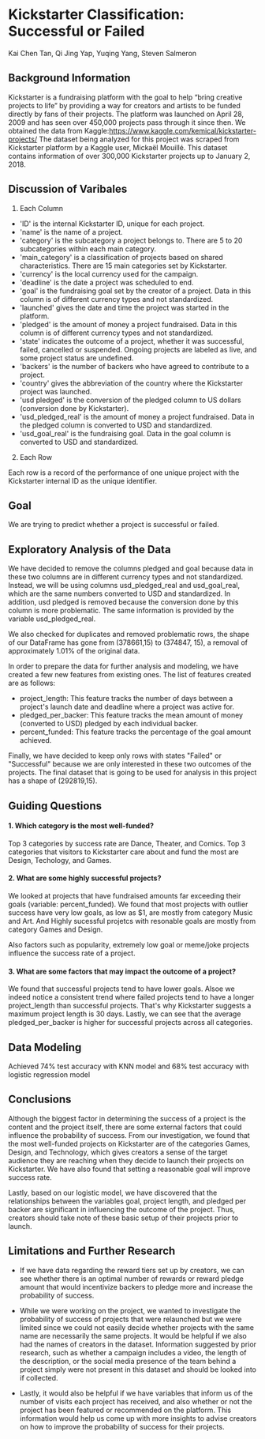 # Kickstarter Classification: Successful or Failed

Kai Chen Tan, Qi Jing Yap, Yuqing Yang, Steven Salmeron

## Background Information
Kickstarter is a fundraising platform with the goal to help “bring creative projects to life” by providing a way for creators and artists to be funded directly by fans of their projects. The platform was launched on April 28, 2009 and has seen over 450,000 projects pass through it since then. We obtained the data from Kaggle:https://www.kaggle.com/kemical/kickstarter-projects/ The dataset being analyzed for this project was scraped from Kickstarter platform by a Kaggle user, Mickaël Mouillé. This dataset contains information of over 300,000 Kickstarter projects up to January 2, 2018.

## Discussion of Varibales
1. Each Column

- 'ID' is the internal Kickstarter ID, unique for each project.
- 'name' is the name of a project.
- 'category' is the subcategory a project belongs to. There are 5 to 20 subcategories within each main category.
- 'main_category' is a classification of projects based on shared characteristics. There are 15 main categories set by Kickstarter.
- 'currency' is the local currency used for the campaign.
- 'deadline' is the date a project was scheduled to end.
- 'goal' is the fundraising goal set by the creator of a project. Data in this column is of different currency types and not standardized.
- 'launched' gives the date and time the project was started in the platform.
- 'pledged' is the amount of money a project fundraised. Data in this column is of different currency types and not standardized.
- 'state' indicates the outcome of a project, whether it was successful, failed, cancelled or suspended. Ongoing projects are labeled as live, and some project status are undefined.
- 'backers' is the number of backers who have agreed to contribute to a project.
- 'country' gives the abbreviation of the country where the Kickstarter project was launched.
- 'usd pledged' is the conversion of the pledged column to US dollars (conversion done by Kickstarter).
- 'usd_pledged_real' is the amount of money a project fundraised. Data in the pledged column is converted to USD and standardized.
- 'usd_goal_real' is the fundraising goal. Data in the goal column is converted to USD and standardized.

2. Each Row

Each row is a record of the performance of one unique project with the Kickstarter internal ID as the unique identifier.

## Goal
We are trying to predict whether a project is successful or failed.

## Exploratory Analysis of the Data
We have decided to remove the columns pledged and goal because data in these two columns are in different currency types and not standardized. Instead, we will be using columns usd_pledged_real and usd_goal_real, which are the same numbers converted to USD and standardized. In addition, usd pledged is removed because the conversion done by this column is more problematic. The same information is provided by the variable usd_pledged_real.

We also checked for duplicates and removed problematic rows, the shape of our DataFrame has gone from (378661,15) to (374847, 15), a removal of approximately 1.01% of the original data.

In order to prepare the data for further analysis and modeling, we have created a few new features from existing ones. The list of features created are as follows:

- project_length: This feature tracks the number of days between a project's launch date and deadline where a project was active for. 
- pledged_per_backer: This feature tracks the mean amount of money (converted to USD) pledged by each individual backer. 
- percent_funded: This feature tracks the percentage of the goal amount achieved.

Finally, we have decided to keep only rows with states "Failed" or "Successful" because we are only interested in these two outcomes of the projects. The final dataset that is going to be used for analysis in this project has a shape of (292819,15).

## Guiding Questions 
#### 1. Which category is the most well-funded?
Top 3 categories by success rate are Dance, Theater, and Comics.
Top 3 categories that visitors to Kickstarter care about and fund the most are Design, Techology, and Games.

#### 2. What are some highly successful projects?
We looked at projects that have fundraised amounts far exceeding their goals (variable: percent_funded). We found that most projects with outlier success have very low goals, as low as $1, are mostly from category Music and Art. And Highly sucessful projetcs with resonable goals are mostly from category Games and Design.

Also factors such as popularity, extremely low goal or meme/joke projects influence the success rate of a project.

#### 3. What are some factors that may impact the outcome of a project?
We found that successful projects tend to have lower goals. Alsoe we indeed notice a consistent trend where failed projects tend to have a longer project_length than successful projects. That's why Kickstarter suggests a maximum project length is 30 days. Lastly, we can see that the average pledged_per_backer is higher for successful projects across all categories.

## Data Modeling
Achieved 74% test accuracy with KNN model and 68% test accuracy with logistic regression model

## Conclusions
Although the biggest factor in determining the success of a project is the content and the project itself, there are some external factors that could influence the probability of success. From our investigation, we found that the most well-funded projects on Kickstarter are of the categories Games, Design, and Technology, which gives creators a sense of the target audience they are reaching when they decide to launch their projects on Kickstarter. We have also found that setting a reasonable goal will improve success rate. 

Lastly, based on our logistic model, we have discovered that the relationships between the variables goal, project length, and pledged per backer are significant in influencing the outcome of the project. Thus, creators should take note of these basic setup of their projects prior to launch.

## Limitations and Further Research
- If we have data regarding the reward tiers set up by creators, we can see whether there is an optimal number of rewards or reward pledge amount that would incentivize backers to pledge more and increase the probability of success.

- While we were working on the project, we wanted to investigate the probability of success of projects that were relaunched but we were limited since we could not easily decide whether projects with the same name are necessarily the same projects. It would be helpful if we also had the names of creators in the dataset.
Information suggested by prior research, such as whether a campaign includes a video, the length of the description, or the social media presence of the team behind a project simply were not present in this dataset and should be looked into if collected.

- Lastly, it would also be helpful if we have variables that inform us of the number of visits each project has received, and also whether or not the project has been featured or recommended on the platform. This information would help us come up with more insights to advise creators on how to improve the probability of success for their projects.
